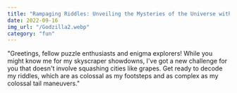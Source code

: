 ```yaml
---
title: "Rampaging Riddles: Unveiling the Mysteries of the Universe with a Titan Twist"
date: 2022-09-16
img_url: "/Godzilla2.webp"
category: "fun"
---
```


"Greetings, fellow puzzle enthusiasts and enigma explorers! While you might know me for my skyscraper showdowns, I've got a new challenge for you that doesn't involve squashing cities like grapes. Get ready to decode my riddles, which are as colossal as my footsteps and as complex as my colossal tail maneuvers."
